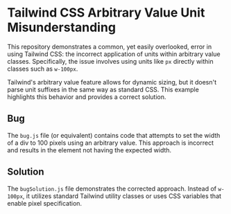 # Tailwind CSS Arbitrary Value Unit Misunderstanding

This repository demonstrates a common, yet easily overlooked, error in using Tailwind CSS:  the incorrect application of units within arbitrary value classes.  Specifically, the issue involves using units like `px` directly within classes such as `w-100px`.

Tailwind's arbitrary value feature allows for dynamic sizing, but it doesn't parse unit suffixes in the same way as standard CSS. This example highlights this behavior and provides a correct solution.

## Bug

The `bug.js` file (or equivalent) contains code that attempts to set the width of a div to 100 pixels using an arbitrary value.  This approach is incorrect and results in the element not having the expected width.

## Solution

The `bugSolution.js` file demonstrates the corrected approach. Instead of `w-100px`, it utilizes standard Tailwind utility classes or uses CSS variables that enable pixel specification.